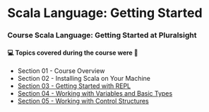 # Scala Language: Getting Started
### Course Scala Language: Getting Started at Pluralsight
#### :computer: Topics covered during the course were :rocket:
- Section 01 - Course Overview
- Section 02 - Installing Scala on Your Machine
- [Section 03 - Getting Started with REPL](https://github.com/romulovieira777/Scala_Language_Getting_Started/tree/main/Section%2003%20-%20Getting%20Started%20with%20REPL)
- [Section 04 - Working with Variables and Basic Types](https://github.com/romulovieira777/Scala_Language_Getting_Started/tree/main/Section%2004%20-%20Working%20with%20Variables%20and%20Basic%20Types)
- [Section 05 - Working with Control Structures]()
